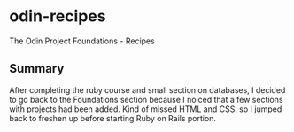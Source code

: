 # odin-recipes
The Odin Project Foundations - Recipes

## Summary
After completing the ruby course and small section on databases, I decided to go back to the Foundations section because I noiced that a few sections with projects had been added. Kind of missed HTML and CSS, so I jumped back to freshen up before starting Ruby on Rails portion.


